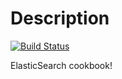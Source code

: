 Description
===========

[![Build Status](https://secure.travis-ci.org/realityforge/chef-elasticsearch.png?branch=master)](http://travis-ci.org/realityforge/chef-elasticsearch)

ElasticSearch cookbook!